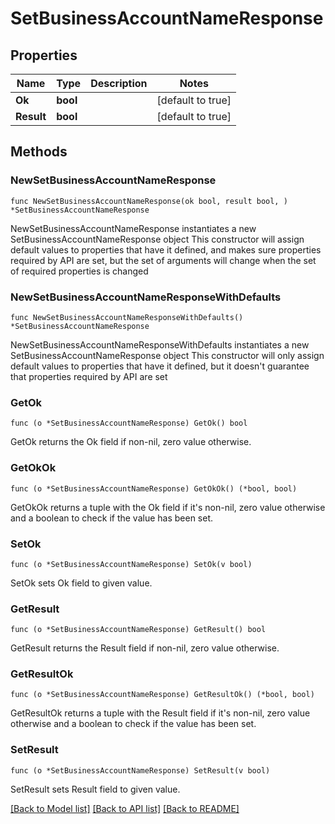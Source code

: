 # SetBusinessAccountNameResponse

## Properties

Name | Type | Description | Notes
------------ | ------------- | ------------- | -------------
**Ok** | **bool** |  | [default to true]
**Result** | **bool** |  | [default to true]

## Methods

### NewSetBusinessAccountNameResponse

`func NewSetBusinessAccountNameResponse(ok bool, result bool, ) *SetBusinessAccountNameResponse`

NewSetBusinessAccountNameResponse instantiates a new SetBusinessAccountNameResponse object
This constructor will assign default values to properties that have it defined,
and makes sure properties required by API are set, but the set of arguments
will change when the set of required properties is changed

### NewSetBusinessAccountNameResponseWithDefaults

`func NewSetBusinessAccountNameResponseWithDefaults() *SetBusinessAccountNameResponse`

NewSetBusinessAccountNameResponseWithDefaults instantiates a new SetBusinessAccountNameResponse object
This constructor will only assign default values to properties that have it defined,
but it doesn't guarantee that properties required by API are set

### GetOk

`func (o *SetBusinessAccountNameResponse) GetOk() bool`

GetOk returns the Ok field if non-nil, zero value otherwise.

### GetOkOk

`func (o *SetBusinessAccountNameResponse) GetOkOk() (*bool, bool)`

GetOkOk returns a tuple with the Ok field if it's non-nil, zero value otherwise
and a boolean to check if the value has been set.

### SetOk

`func (o *SetBusinessAccountNameResponse) SetOk(v bool)`

SetOk sets Ok field to given value.


### GetResult

`func (o *SetBusinessAccountNameResponse) GetResult() bool`

GetResult returns the Result field if non-nil, zero value otherwise.

### GetResultOk

`func (o *SetBusinessAccountNameResponse) GetResultOk() (*bool, bool)`

GetResultOk returns a tuple with the Result field if it's non-nil, zero value otherwise
and a boolean to check if the value has been set.

### SetResult

`func (o *SetBusinessAccountNameResponse) SetResult(v bool)`

SetResult sets Result field to given value.



[[Back to Model list]](../README.md#documentation-for-models) [[Back to API list]](../README.md#documentation-for-api-endpoints) [[Back to README]](../README.md)


